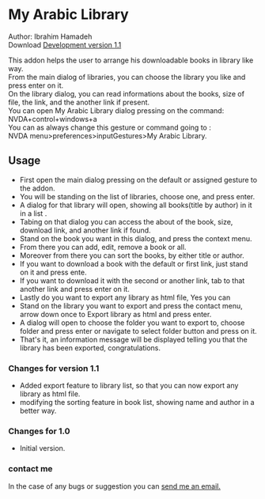 # My Arabic Library #

Author: Ibrahim Hamadeh  
Download [Development version 1.1](https://github.com/ibrahim-s/myLibrary/releases/download/v1.1-dev/myArabicLibrary-1.1-dev.nvda-addon)  

This addon helps the user to arrange his downloadable books in library like way.  
From the main dialog of libraries, you can choose the library you like and press enter on it.  
On the library dialog, you can read informations about the books, size of file, the link, and the another link if present.  
You can open My Arabic Library dialog pressing on the command: NVDA+control+windows+a  
You can as always change this gesture or command going to :  
NVDA menu>preferences>inputGestures>My Arabic Library.  

## Usage ##

*	First open the main dialog pressing on the default or assigned gesture to the addon.  
*	You will be standing on the list of libraries, choose one, and press enter.  
*	A dialog for that library will open, showing all books(title by author) in it in a list .  
*	Tabing on that dialog you can access the about of the book, size, download link, and another link if found.  
*	Stand on the book you want in this dialog, and press the context menu.  
*	From there you can add, edit, remove a book or all.  
*	Moreover from there you can sort the books, by either title or author.  
*	If you want to download a book with the default or first link, just stand on it and press ente.  
*	If you want to download it with the second or another link, tab to that another link and press enter on it.  
*	Lastly do you want to export any library as html file, Yes you can  
*	Stand on the library you want to export and press the contact menu, arrow down once to Export library as html and press enter.  
*	A dialog will open to choose the folder you want to export to, choose folder and press enter or navigate to select folder button and press on it.  
*	That's it, an information message will be displayed telling you that the library has been exported, congratulations.  

### Changes for version 1.1 ###

*	Added export feature to library list, so that you can now export any library as html file.  
*	modifying the sorting feature in book list, showing name and author in a better way.  

### Changes for 1.0 ###

*	Initial version.

### contact me ###

In the case of any bugs or suggestion you can [send me an email.](mailto:ibra.hamadeh@hotmail.com)
